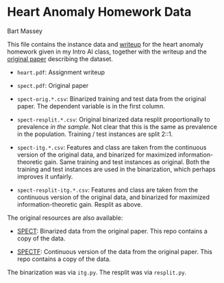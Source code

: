 # Heart Anomaly Homework Data
Bart Massey

This file contains the instance data and
[writeup](heart.pdf) for the heart anomaly homework given in
my Intro AI class, together with the writeup and the
[original paper](spect.pdf) describing the dataset.

* `heart.pdf`: Assignment writeup

* `spect.pdf`: Original paper

* `spect-orig.*.csv`: Binarized training and test data from
  the original paper. The dependent variable is in the first
  column.

* `spect-resplit.*.csv`: Original binarized data resplit
  proportionally to prevalence *in the sample.* Not clear
  that this is the same as prevalence in the population.
  Training / test instances are split 2::1.

* `spect-itg.*.csv`: Features and class are taken from the
  continuous version of the original data, and binarized for
  maximized information-theoretic gain.  Same training and
  test instances as original. Both the training and test
  instances are used in the binarization, which perhaps
  improves it unfairly.

* `spect-resplit-itg.*.csv`: Features and class are taken
  from the continuous version of the original data, and
  binarized for maximized information-theoretic
  gain. Resplit as above.

The original resources are also available:

* [SPECT](https://archive.ics.uci.edu/ml/datasets/SPECT+Heart):
  Binarized data from the original paper. This repo contains
  a copy of the data.
  
* [SPECTF](https://archive.ics.uci.edu/ml/datasets/SPECTF+Heart):
  Continuous version of the data from the original paper.
  This repo contains a copy of the data.

The binarization was via `itg.py`. The resplit was via `resplit.py`.

